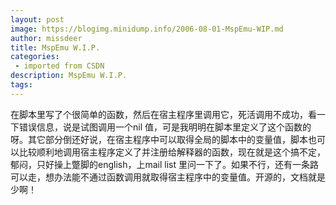 ```yaml
---
layout: post
image: https://blogimg.minidump.info/2006-08-01-MspEmu-WIP.md
author: missdeer
title: MspEmu W.I.P.
categories: 
 - imported from CSDN
description: MspEmu W.I.P.
tags: 
---
```


在脚本里写了个很简单的函数，然后在宿主程序里调用它，死活调用不成功，看一下错误信息，说是试图调用一个nil 值，可是我明明在脚本里定义了这个函数的呀。其它部分倒还好说，在宿主程序中可以取得全局的脚本中的变量值，脚本也可以比较顺利地调用宿主程序定义了并注册给解释器的函数，现在就是这个搞不定，郁闷，只好操上蹩脚的english，上mail list 里问一下了。如果不行，还有一条路可以走，想办法能不通过函数调用就取得宿主程序中的变量值。开源的，文档就是少啊！
